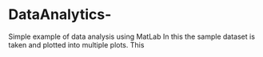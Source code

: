 # DataAnalytics-
Simple example of data analysis using  MatLab
In this the sample dataset is taken and plotted into multiple plots.
This

   
